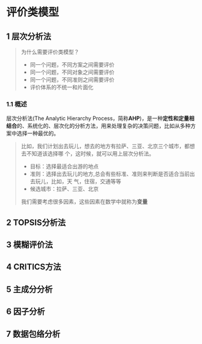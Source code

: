 # 评价类模型

## 1 层次分析法

> 为什么需要评价类模型？
>
> - 同一个问题，不同方案之间需要评价 
> - 同一个问题，不同对象之间需要评价 
> - 同一个问题，不同准则之间需要评价 
> - 评价体系的不统一和片面化

### 1.1 概述

层次分析法(The Analytic Hierarchy Process，简称**AHP**)，是一种**定性和定量相结合**的、系统化的、层次化的分析方法，用来处理复杂的决策问题，比如从多种方案中选择一种最优的。

> 比如，我们计划出去玩儿，想去的地方有拉萨、三亚、北京三个城市，都想去不知道该选择哪
> 个，这时候，就可以用上层次分析法。
>
> - 目标：选择最适合出游的地点
> - 准则：选择出去玩儿的地方,总会有些标准、准则来判断是否适合当前出去玩儿，比如，天
>   气，住宿，交通等等
> - 候选城市：拉萨、三亚、北京
>
> 我们需要考虑很多因素，这些因素在数学中就称为**变量**







## 2 TOPSIS分析法

## 3 模糊评价法

## 4 CRITICS方法

## 5 主成分分析

## 6 因子分析

## 7 数据包络分析

